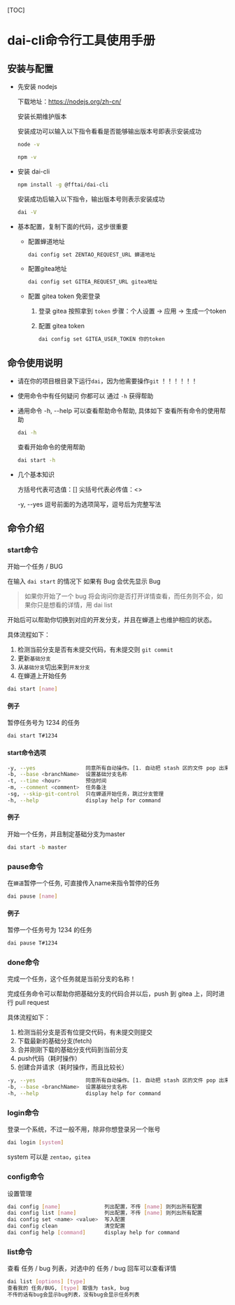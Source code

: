[TOC]

# dai-cli命令行工具使用手册

## 安装与配置

- 先安装 nodejs

   下载地址：https://nodejs.org/zh-cn/

   安装长期维护版本

   安装成功可以输入以下指令看看是否能够输出版本号即表示安装成功

   ```sh
   node -v
   ```

   ```sh
   npm -v
   ```

- 安装 dai-cli
   ```sh
   npm install -g @fftai/dai-cli
   ```

   安装成功后输入以下指令，输出版本号则表示安装成功

   ```sh
   dai -V
   ```
   
- 基本配置，复制下面的代码，这步很重要

   - 配置蝉道地址
      ```sh
      dai config set ZENTAO_REQUEST_URL 蝉道地址
      ```

   - 配置gitea地址
      ```sh
      dai config set GITEA_REQUEST_URL gitea地址
      ```

   - 配置 gitea token 免密登录

      1. 登录 gitea 按照拿到 `token` 步骤：个人设置 -> 应用 -> 生成一个token

      2. 配置 gitea token
         ```sh
         dai config set GITEA_USER_TOKEN 你的token
         ```


## 命令使用说明

- 请在你的项目根目录下运行`dai`，因为他需要操作`git` ！！！！！！

- 使用命令中有任何疑问 你都可以 通过 `-h` 获得帮助

- 通用命令 -h, --help 可以查看帮助命令帮助, 具体如下
  查看所有命令的使用帮助

  ```sh
  dai -h
  ```

  查看开始命令的使用帮助

  ```sh
  dai start -h
  ```

  

- 几个基本知识

  方括号代表可选值：[] 
  尖括号代表必传值：<>

  -y, --yes 逗号前面的为选项简写，逗号后为完整写法

## 命令介绍

### start命令

开始一个任务 / BUG

在输入 `dai start` 的情况下 如果有 Bug 会优先显示 Bug

> 如果你开始了一个 bug 将会询问你是否打开详情查看，而任务则不会，如果你只是想看的详情，用 dai list

开始后可以帮助你切换到对应的开发分支，并且在蝉道上也维护相应的状态。

具体流程如下：

1. 检测当前分支是否有未提交代码，有未提交则 `git commit`
2. 更新`基础分支`
3. 从`基础分支`切出来到`开发分支`
4. 在蝉道上开始任务

```sh
dai start [name]
```

#### 例子

暂停任务号为 1234 的任务

```sh
dai start T#1234
```

#### start命令选项

```sh
-y, --yes                同意所有自动操作。[1. 自动把 stash 区的文件 pop 出来, 2. commit 所有文件]
-b, --base <branchName>  设置基础分支名称
-t, --time <hour>        预估时间
-m, --comment <comment>  任务备注
-sg, --skip-git-control  只在蝉道开始任务，跳过分支管理
-h, --help               display help for command
```

#### 例子

开始一个任务，并且制定基础分支为master

```sh
dai start -b master
```

### pause命令

在`蝉道`暂停一个任务, 可直接传入name来指令暂停的任务

```sh
dai pause [name]
```

#### 例子

暂停一个任务号为 1234 的任务

```sh
dai pause T#1234
```

### done命令

完成一个任务，这个任务就是当前分支的名称！

完成任务命令可以帮助你把基础分支的代码合并以后，push 到 gitea 上，同时进行 pull request

具体流程如下：

1. 检测当前分支是否有位提交代码，有未提交则提交
2. 下载最新的基础分支(fetch)
3. 合并刚刚下载的基础分支代码到当前分支
4. push代码（耗时操作）
5. 创建合并请求（耗时操作，而且比较长）

```sh
-y, --yes                同意所有自动操作。[1. 自动把 stash 区的文件 pop 出来, 2. commit 所有文件]
-b, --base <branchName>  设置基础分支名称
-h, --help               display help for command
```

### login命令

登录一个系统，不过一般不用，除非你想登录另一个账号

```sh
dai login [system]
```

system 可以是 `zentao`，`gitea`

### config命令	

设置管理

```sh
dai config [name]              列出配置，不传 [name] 则列出所有配置
dai config list [name]         列出配置，不传 [name] 则列出所有配置
dai config set <name> <value>  写入配置
dai config clean               清空配置
dai config help [command]      display help for command
```

### list命令

查看 任务 / bug 列表，对选中的 任务 / bug 回车可以查看详情

```sh
dai list [options] [type]
查看我的 任务/BUG, [type] 取值为 task, bug
不传的话有bug会显示bug列表，没有bug会显示任务列表
```

